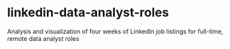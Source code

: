 # linkedin-data-analyst-roles
Analysis and visualization of four weeks of LinkedIn job listings for full-time, remote data analyst roles
